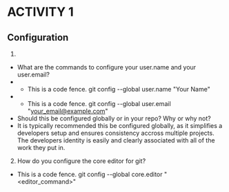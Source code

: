 # **ACTIVITY 1**
## Configuration
1. 
* What are the commands to configure your user.name and your user.email?
* * This is a code fence. git config --global user.name "Your Name"
* * This is a code fence. git config --global user.email "your_email@example.com"
* Should this be configured globally or in your repo? Why or why not?
* It is typically recommended this be configured globally, as it simplifies a developers setup and ensures consistency accross multiple projects. The developers identity is easily and clearly associated with all of the work they put in. 
2. How do you configure the core editor for git?
* This is a code fence. git config --global core.editor "<editor_command>"
